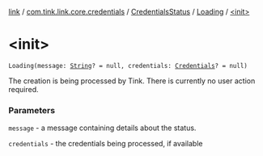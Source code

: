 [link](../../../index.md) / [com.tink.link.core.credentials](../../index.md) / [CredentialsStatus](../index.md) / [Loading](index.md) / [&lt;init&gt;](./-init-.md)

# &lt;init&gt;

`Loading(message: `[`String`](https://kotlinlang.org/api/latest/jvm/stdlib/kotlin/-string/index.html)`? = null, credentials: `[`Credentials`](../../../com.tink.model.credentials/-credentials/index.md)`? = null)`

The creation is being processed by Tink. There is currently no user action
required.

### Parameters

`message` - a message containing details about the status.

`credentials` - the credentials being processed, if available